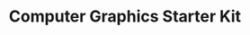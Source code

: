 ---
title: Computer Graphics Starter Kit
categories: [Graphics, OpenGl, C++]
image: https://mdalbinhossain.github.io/Computer-Graphics/thumbnail.webp
description: Curated package that provides everything you need to get started with OpenGL in C++
download_url: https://mdalbinhossain.github.io/Computer-Graphics/
external_url: https://mdalbinhossain.github.io/Computer-Graphics/
---